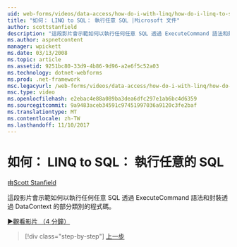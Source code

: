 ```yaml
---
uid: web-forms/videos/data-access/how-do-i-with-linq/how-do-i-linq-to-sql-executing-arbitrary-sql
title: "如何： LINQ to SQL： 執行任意 SQL |Microsoft 文件"
author: scottstanfield
description: "這段影片會示範如何以執行任何任意 SQL 透過 ExecuteCommand 語法和封裝透過 DataContext 的部分類別的程式碼。"
ms.author: aspnetcontent
manager: wpickett
ms.date: 03/13/2008
ms.topic: article
ms.assetid: 9251bc80-33d9-4b86-9d96-a2e6f5c52a03
ms.technology: dotnet-webforms
ms.prod: .net-framework
msc.legacyurl: /web-forms/videos/data-access/how-do-i-with-linq/how-do-i-linq-to-sql-executing-arbitrary-sql
msc.type: video
ms.openlocfilehash: e2ebac4e88a089ba3dea6dfc297e1ab6bc4d6359
ms.sourcegitcommit: 9a9483aceb34591c97451997036a9120c3fe2baf
ms.translationtype: MT
ms.contentlocale: zh-TW
ms.lasthandoff: 11/10/2017
---
```

<a name="how-do-i-linq-to-sql-executing-arbitrary-sql"></a>如何： LINQ to SQL： 執行任意的 SQL
====================
由[Scott Stanfield](https://github.com/scottstanfield)

這段影片會示範如何以執行任何任意 SQL 透過 ExecuteCommand 語法和封裝透過 DataContext 的部分類別的程式碼。

[&#9654;觀看影片 （4 分鐘）](https://channel9.msdn.com/Blogs/ASP-NET-Site-Videos/how-do-i-linq-to-sql-executing-arbitrary-sql)

>[!div class="step-by-step"]
[上一步](how-do-i-linq-to-sql-updating-with-stored-procedures.md)
